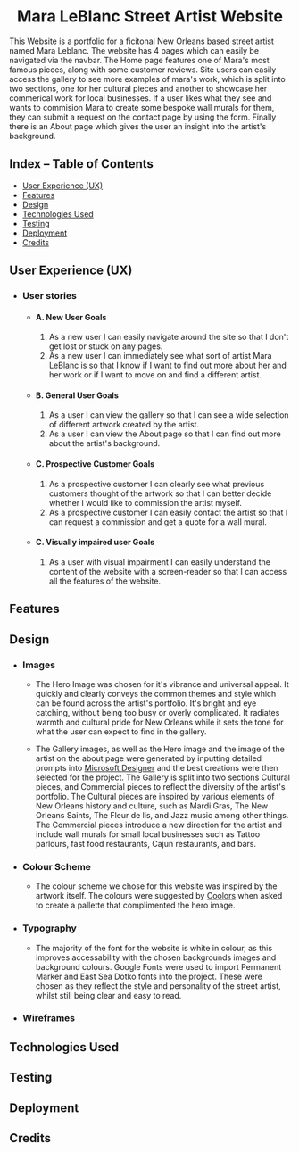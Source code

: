 <h1 align="center">Mara LeBlanc Street Artist Website</h1>

This Website is a portfolio for a ficitonal New Orleans based street artist named Mara Leblanc. The website has 4 pages which can easily be navigated via the navbar. The Home page features one of Mara's most famous pieces, along with some customer reviews. Site users can easily access the gallery to see more examples of mara's work, which is split into two sections, one for her cultural pieces and another to showcase her commerical work for local businesses. If a user likes what they see and wants to commision Mara to create some bespoke wall murals for them, they can submit a request on the contact page by using the form. Finally there is an About page which gives the user an insight into the artist's background.

## Index – Table of Contents
* [User Experience (UX)](#user-experience-ux) 
* [Features](#features)
* [Design](#design)
* [Technologies Used](#technologies-used)
* [Testing](#testing)
* [Deployment](#deployment)
* [Credits](#credits)

## User Experience (UX)

-   ### User stories

    -   #### A. New User Goals

        1. As a new user I can easily navigate around the site so that I don't get lost or stuck on any pages.
        2. As a new user I can immediately see what sort of artist Mara LeBlanc is so that I know if I want to find out more about her and her work or if I want to move on and find a different artist.

    -   #### B. General User Goals

        1. As a user I can view the gallery so that I can see a wide selection of different artwork created by the artist.
        2. As a user I can view the About page so that I can find out more about the artist's background.

    -   #### C. Prospective Customer Goals
        1. As a prospective customer I can clearly see what previous customers thought of the artwork so that I can better decide whether I would like to commission the artist myself.
        2. As a prospective customer I can easily contact the artist so that I can request a commission and get a quote for a wall mural.

    -   #### C. Visually impaired user Goals
        1. As a user with visual impairment I can easily understand the content of the website with a screen-reader so that I can access all the features of the website.

## Features



## Design

-   ### Images
    - The Hero Image was chosen for it's vibrance and universal appeal. It quickly and clearly conveys the common themes and style which can be found across the artist's portfolio. It's bright and eye catching, without being too busy or overly complicated. It radiates warmth and cultural pride for New Orleans while it sets the tone for what the user can expect to find in the gallery.

    - The Gallery images, as well as the Hero image and the image of the artist on the about page were generated by inputting detailed prompts into [Microsoft Designer](https://create.microsoft.com/en-us/features/ai-image-generator) and the best creations were then selected for the project. The Gallery is split into two sections Cultural pieces, and Commercial pieces to reflect the diversity of the artist's portfolio. The Cultural pieces are inspired by various elements of New Orleans history and culture, such as Mardi Gras, The New Orleans Saints, The Fleur de lis, and Jazz music among other things. The Commercial pieces introduce a new direction for the artist and include wall murals for small local businesses such as Tattoo parlours, fast food restaurants, Cajun restaurants, and bars.

-   ### Colour Scheme
    -  The colour scheme we chose for this website was inspired by the artwork itself. The colours were suggested by [Coolors](https://coolors.co/) when asked to create a pallette that complimented the hero image. 

-   ### Typography
    - The majority of the font for the website is white in colour, as this improves accessability with the chosen backgrounds images and background colours. Google Fonts were used to import Permanent Marker and East Sea Dotko fonts into the project. These were chosen as they reflect the style and personality of the street artist, whilst still being clear and easy to read.

-   ### Wireframes


## Technologies Used



## Testing



## Deployment



## Credits